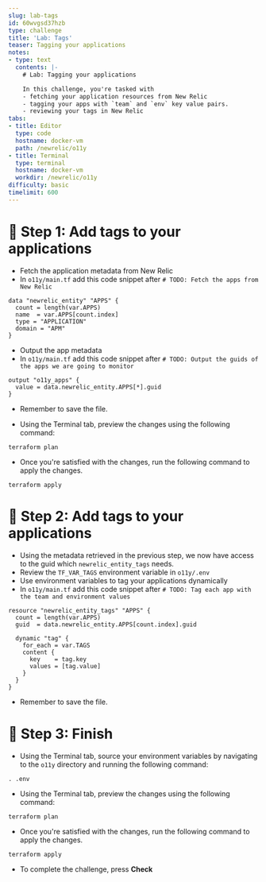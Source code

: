 ```yaml
---
slug: lab-tags
id: 60wvgsd37hzb
type: challenge
title: 'Lab: Tags'
teaser: Tagging your applications
notes:
- type: text
  contents: |-
    # Lab: Tagging your applications

    In this challenge, you're tasked with
    - fetching your application resources from New Relic
    - tagging your apps with `team` and `env` key value pairs.
    - reviewing your tags in New Relic
tabs:
- title: Editor
  type: code
  hostname: docker-vm
  path: /newrelic/o11y
- title: Terminal
  type: terminal
  hostname: docker-vm
  workdir: /newrelic/o11y
difficulty: basic
timelimit: 600
---
```

🧪 Step 1: Add tags to your applications
=======================

- Fetch the application metadata from New Relic
- In `o11y/main.tf` add this code snippet after `# TODO: Fetch the apps from New Relic`

```
data "newrelic_entity" "APPS" {
  count = length(var.APPS)
  name  = var.APPS[count.index]
  type = "APPLICATION"
  domain = "APM"
}
```

- Output the app metadata
- In `o11y/main.tf` add this code snippet after `# TODO: Output the guids of the apps we are going to monitor`

```
output "o11y_apps" {
  value = data.newrelic_entity.APPS[*].guid
}
```

- Remember to save the file.

- Using the Terminal tab, preview the changes using the following command:

```
terraform plan
```

- Once you're satisfied with the changes, run the following command to apply the changes.

```
terraform apply
```

🧪 Step 2: Add tags to your applications
=======================

- Using the metadata retrieved in the previous step, we now have access to the guid which `newrelic_entity_tags` needs.
- Review the `TF_VAR_TAGS` environment variable in `o11y/.env`
- Use environment variables to tag your applications dynamically
- In `o11y/main.tf` add this code snippet after `# TODO: Tag each app with the team and environment values`

```
resource "newrelic_entity_tags" "APPS" {
  count = length(var.APPS)
  guid  = data.newrelic_entity.APPS[count.index].guid

  dynamic "tag" {
    for_each = var.TAGS
    content {
      key    = tag.key
      values = [tag.value]
    }
  }
}
```

- Remember to save the file.

🏁 Step 3: Finish
=======================

- Using the Terminal tab, source your environment variables by navigating to the `o11y` directory and running the following command:

```
. .env
```

- Using the Terminal tab, preview the changes using the following command:

```
terraform plan
```

- Once you're satisfied with the changes, run the following command to apply the changes.

```
terraform apply
```

- To complete the challenge, press **Check**
